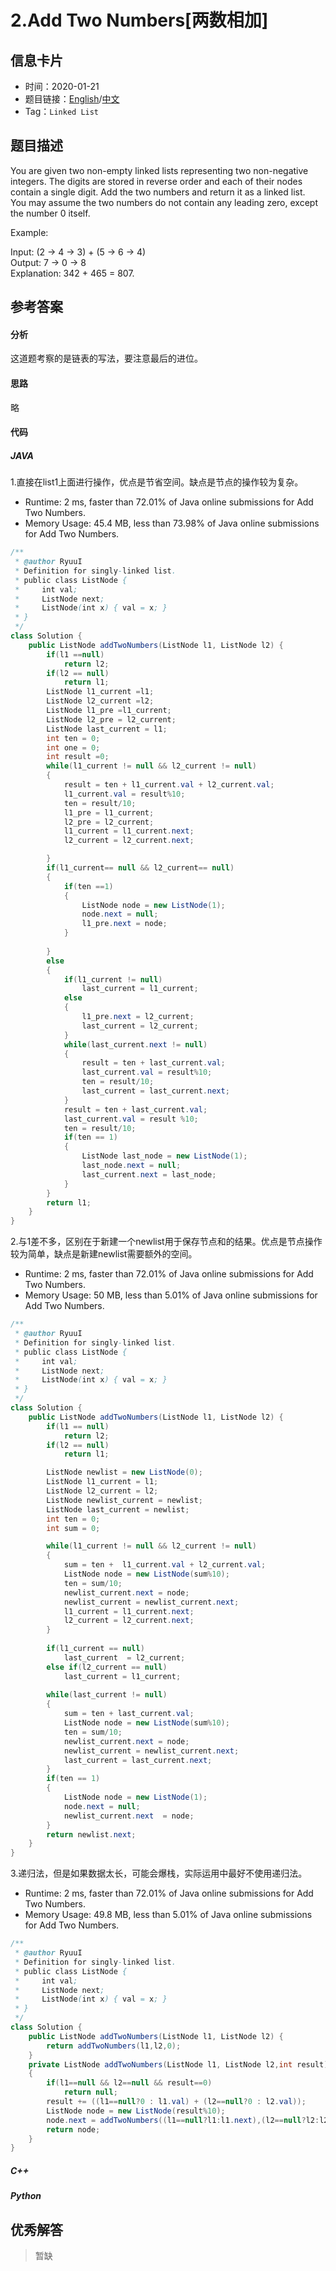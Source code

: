# 2.Add Two Numbers[两数相加]

## 信息卡片

* 时间：2020-01-21
* 题目链接：[English](https://leetcode.com/problems/add-two-numbers/)/[中文](https://leetcode-cn.com/problems/add-two-numbers/)
* Tag：`Linked List`
## 题目描述
You are given two non-empty linked lists representing two non-negative integers. The digits are stored in reverse order and each of their nodes contain a single digit. Add the two numbers and return it as a linked list.  
You may assume the two numbers do not contain any leading zero, except the number 0 itself.  

Example:

Input: (2 -> 4 -> 3) + (5 -> 6 -> 4)   
Output: 7 -> 0 -> 8   
Explanation: 342 + 465 = 807.   


## 参考答案   


#### 分析

这道题考察的是链表的写法，要注意最后的进位。

#### 思路
略

#### 代码

##### JAVA

1.直接在list1上面进行操作，优点是节省空间。缺点是节点的操作较为复杂。

* Runtime: 2 ms, faster than 72.01% of Java online submissions for Add Two Numbers.
* Memory Usage: 45.4 MB, less than 73.98% of Java online submissions for Add Two Numbers.

```Java
/**
 * @author RyuuI
 * Definition for singly-linked list.
 * public class ListNode {
 *     int val;
 *     ListNode next;
 *     ListNode(int x) { val = x; }
 * }
 */
class Solution {
    public ListNode addTwoNumbers(ListNode l1, ListNode l2) {
        if(l1 ==null)
            return l2;
        if(l2 == null)
            return l1;
        ListNode l1_current =l1;
        ListNode l2_current =l2;
        ListNode l1_pre =l1_current;
        ListNode l2_pre = l2_current;
        ListNode last_current = l1;
        int ten = 0;
        int one = 0;
        int result =0;
        while(l1_current != null && l2_current != null)
        {
            result = ten + l1_current.val + l2_current.val;
            l1_current.val = result%10;
            ten = result/10;
            l1_pre = l1_current;
            l2_pre = l2_current;
            l1_current = l1_current.next;
            l2_current = l2_current.next;

        }
        if(l1_current== null && l2_current== null)
        {
            if(ten ==1)
            {
                ListNode node = new ListNode(1);
                node.next = null;
                l1_pre.next = node;
            }
            
        }
        else
        {
            if(l1_current != null)
                last_current = l1_current;
            else
            {
                l1_pre.next = l2_current;
                last_current = l2_current;
            }
            while(last_current.next != null)
            {
                result = ten + last_current.val;
                last_current.val = result%10;
                ten = result/10;
                last_current = last_current.next;
            }
            result = ten + last_current.val;
            last_current.val = result %10;
            ten = result/10;      
            if(ten == 1)
            {
                ListNode last_node = new ListNode(1);
                last_node.next = null;
                last_current.next = last_node;
            }
        } 
        return l1;
    }
}
```


2.与1差不多，区别在于新建一个newlist用于保存节点和的结果。优点是节点操作较为简单，缺点是新建newlist需要额外的空间。

* Runtime: 2 ms, faster than 72.01% of Java online submissions for Add Two Numbers.
* Memory Usage: 50 MB, less than 5.01% of Java online submissions for Add Two Numbers.

```Java
/**
 * @author RyuuI
 * Definition for singly-linked list.
 * public class ListNode {
 *     int val;
 *     ListNode next;
 *     ListNode(int x) { val = x; }
 * }
 */
class Solution {
    public ListNode addTwoNumbers(ListNode l1, ListNode l2) {
    	if(l1 == null)
    		return l2;
    	if(l2 == null)
    		return l1;

    	ListNode newlist = new ListNode(0);
    	ListNode l1_current = l1;
    	ListNode l2_current = l2;
		ListNode newlist_current = newlist;
		ListNode last_current = newlist;
		int ten = 0;
		int sum = 0;

    	while(l1_current != null && l2_current != null)
		{
			sum = ten +  l1_current.val + l2_current.val;
			ListNode node = new ListNode(sum%10);
			ten = sum/10;
			newlist_current.next = node;
			newlist_current = newlist_current.next;
			l1_current = l1_current.next;
			l2_current = l2_current.next;
		}
		
		if(l1_current == null)
			last_current  = l2_current;
		else if(l2_current == null)
			last_current = l1_current;
		
		while(last_current != null)
		{
			sum = ten + last_current.val;
			ListNode node = new ListNode(sum%10);
			ten = sum/10;
			newlist_current.next = node;
			newlist_current = newlist_current.next;
			last_current = last_current.next;
		}
		if(ten == 1)
		{
			ListNode node = new ListNode(1);
			node.next = null;
			newlist_current.next  = node;
		}
		return newlist.next;    
    }
}
```


3.递归法，但是如果数据太长，可能会爆栈，实际运用中最好不使用递归法。

* Runtime: 2 ms, faster than 72.01% of Java online submissions for Add Two Numbers.
* Memory Usage: 49.8 MB, less than 5.01% of Java online submissions for Add Two Numbers.

```Java
/**
 * @author RyuuI
 * Definition for singly-linked list.
 * public class ListNode {
 *     int val;
 *     ListNode next;
 *     ListNode(int x) { val = x; }
 * }
 */
class Solution {
    public ListNode addTwoNumbers(ListNode l1, ListNode l2) {
        return addTwoNumbers(l1,l2,0);
    }
	private ListNode addTwoNumbers(ListNode l1, ListNode l2,int result)
	{
		if(l1==null && l2==null && result==0)
			return null;
		result += ((l1==null?0 : l1.val) + (l2==null?0 : l2.val));
		ListNode node = new ListNode(result%10);
		node.next = addTwoNumbers((l1==null?l1:l1.next),(l2==null?l2:l2.next),result/10);
		return node;
	}
}
```

##### C++


##### Python


## 优秀解答

>暂缺

